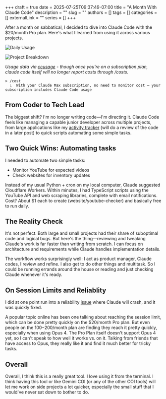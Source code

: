+++
draft = true
date = 2025-07-25T09:37:49-07:00
title = "A Month With Claude Code"
description = ""
slug = ""
authors = []
tags = []
categories = []
externalLink = ""
series = []
+++

After a month on sabbatical, I decided to dive into Claude Code with the $20/month Pro plan. Here's what I learned from using it across various projects.

![Daily Usage](/ccusage-daily.png)

![Project Breakdown](/ccusage-projects.png)

*Usage data via [ccusage](https://github.com/ryoppippi/ccusage) - though once you're on a subscription plan, claude code itself will no longer report costs through /costs.*

```console
> /cost
  ⎿  With your Claude Max subscription, no need to monitor cost — your subscription includes Claude Code usage
```

## From Coder to Tech Lead

The biggest shift? I'm no longer writing code—I'm directing it. Claude Code feels like managing a capable junior developer across multiple projects, from large applications like my [activity tracker](https://github.com/PureSin/activity-tracker) (will do a review of the code in a later post) to quick scripts automating some simple tasks.

## Two Quick Wins: Automating tasks

I needed to automate two simple tasks:
- Monitor YouTube for expected videos
- Check websites for inventory updates

Instead of my usual Python + cron on my local computer, Claude suggested Cloudflare Workers. Within minutes, I had TypeScript scripts using the YouTube API and web scraping libraries, complete with email notifications. Cost? About $1 each to create (website/youtube-checker) and basically free to run daily.

## The Reality Check

It's not perfect. Both large and small projects had their share of suboptimal code and logical bugs. But here's the thing—reviewing and tweaking Claude's work is far faster than writing from scratch. I can focus on architecture and requirements while Claude handles implementation details.

The workflow works surprisingly well: I act as product manager, Claude codes, I review and refine. I also get to do other things and multitask. So I could be running errands around the house or reading and just checking Claude whenever it's ready. 

## On Session Limits and Reliablity

I did at one point run into a reliability [issue](https://github.com/anthropics/claude-code/issues/3891) where Claude will crash, and it was quickly fixed. 

A popular topic online has been one talking about reaching the session limit, which can be done pretty quickly on the $20/month Pro plan. But even people on the $100-$200/month plan are finding they reach it pretty quickly, especially when using Opus 4. The Pro Plan itself doesn't support Opus 4 yet, so I can't speak to how well it works vs. on it. Talking from friends that have access to Opus, they really like it and find it much better for tricky tasks. 

## Overall

Overall, I think this is a really great tool. I love using it from the terminal. I think having this tool or like Gemini COI (or any of the other COI tools) will let me work on side projects a lot quicker, especially the small stuff that I would've never sat down to bother to do. 


